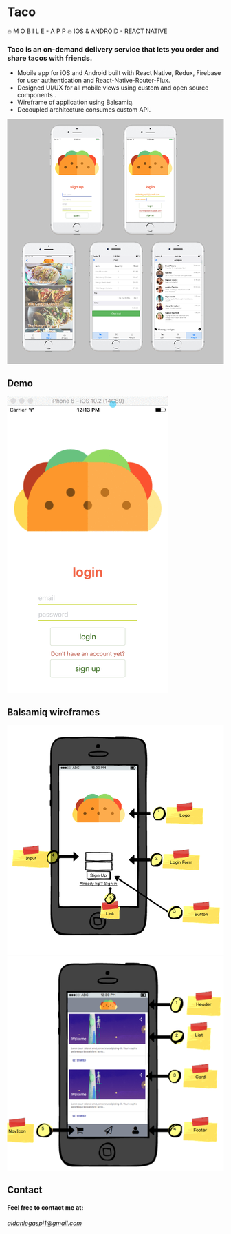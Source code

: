 # Taco
🔥 M O B I L E - A P P 🔥 IOS &amp; ANDROID - REACT NATIVE

### Taco is an on-demand delivery service that lets you order and share tacos with friends.
+ Mobile app for iOS and Android built with React Native, Redux, Firebase for user authentication and React-Native-Router-Flux.
+ Designed UI/UX for all mobile views using custom and open source components .
+ Wireframe of application using Balsamiq.
+ Decoupled architecture consumes custom API.

![screens](aidanphotos.png)

## Demo

![Taco](Taco-App-Screencast.gif)

## Balsamiq wireframes

![Wireframe1](wireframes/Landing-Wireframe.png)
![Wireframe2](wireframes/Menu-Wireframe.png)

## Contact
#### Feel free to contact me at:
###### aidanlegaspi1@gmail.com
